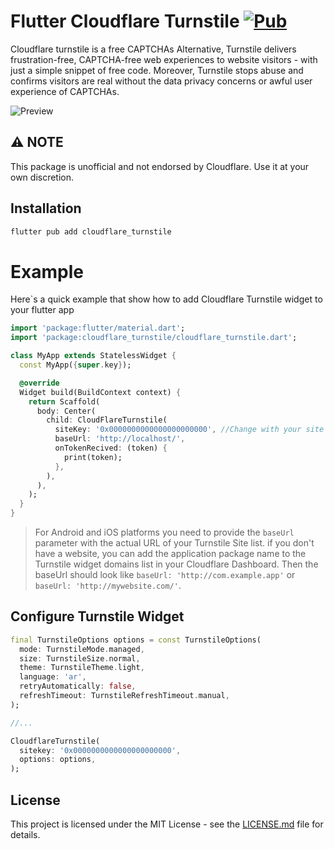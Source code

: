 # Flutter Cloudflare Turnstile [![Pub](https://img.shields.io/pub/v/cloudflare_turnstile.svg)](https://pub.dartlang.org/packages/cloudflare_turnstile)


Cloudflare turnstile is a free CAPTCHAs Alternative, Turnstile delivers frustration-free, CAPTCHA-free web experiences to website visitors - with just a simple snippet of free code. Moreover, Turnstile stops abuse and confirms visitors are real without the data privacy concerns or awful user experience of CAPTCHAs.

![Preview](https://cf-assets.www.cloudflare.com/slt3lc6tev37/2atsfrGgvgOc3DZ91qMlKN/0412afa63e5fac20964377c70c1a9a17/turnstile_gif.gif)



## ⚠️ NOTE

This package is unofficial and not endorsed by Cloudflare. Use it at your own discretion.

## Installation

```sh
flutter pub add cloudflare_turnstile
```

# Example

Here`s a quick example that show how to add Cloudflare Turnstile widget to your flutter app

```dart
import 'package:flutter/material.dart';
import 'package:cloudflare_turnstile/cloudflare_turnstile.dart';

class MyApp extends StatelessWidget {
  const MyApp({super.key});

  @override
  Widget build(BuildContext context) {
    return Scaffold(
      body: Center(
        child: CloudFlareTurnstile(
          siteKey: '0x0000000000000000000000', //Change with your site key
          baseUrl: 'http://localhost/',
          onTokenRecived: (token) {
            print(token);
          },
        ),
      ),
    );
  }
}
```
> For Android and iOS platforms you need to provide the `baseUrl` parameter with the actual URL of your Turnstile Site list. if you don't have a website, you can add the application package name to the Turnstile widget domains list in your Cloudflare Dashboard. Then the baseUrl should look like `baseUrl: 'http://com.example.app'` or `baseUrl: 'http://mywebsite.com/'`.

## Configure Turnstile Widget

```dart
final TurnstileOptions options = const TurnstileOptions(
  mode: TurnstileMode.managed,
  size: TurnstileSize.normal,
  theme: TurnstileTheme.light,
  language: 'ar',
  retryAutomatically: false,
  refreshTimeout: TurnstileRefreshTimeout.manual,
);

//...

CloudflareTurnstile(
  sitekey: '0x0000000000000000000000',
  options: options,
);
```

## License

This project is licensed under the MIT License - see the [LICENSE.md](./LICENSE) file for details.